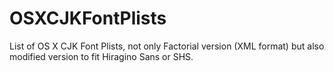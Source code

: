 OSXCJKFontPlists
================

List of OS X CJK Font Plists, not only Factorial version (XML format) but also modified version to fit Hiragino Sans or SHS.
